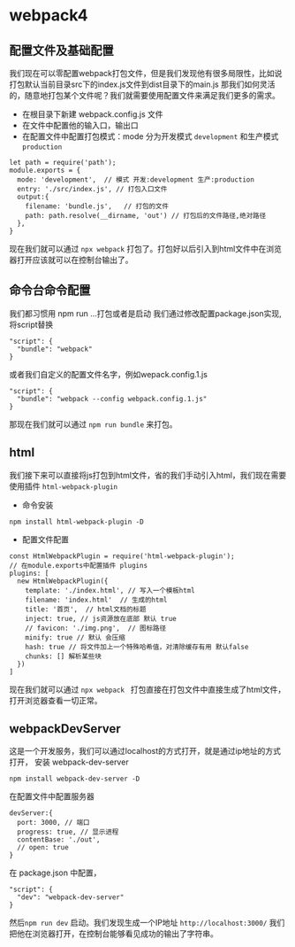 # webpack4
## 配置文件及基础配置
我们现在可以零配置webpack打包文件，但是我们发现他有很多局限性，比如说打包默认当前目录src下的index.js文件到dist目录下的main.js
那我们如何灵活的，随意地打包某个文件呢？我们就需要使用配置文件来满足我们更多的需求。
- 在根目录下新建 webpack.config.js 文件
- 在文件中配置他的输入口，输出口
- 在配置文件中配置打包模式：mode 分为开发模式 ``` development ``` 和生产模式 ```production```
```
let path = require('path');
module.exports = {
  mode: 'development',  // 模式 开发:development 生产:production
  entry: './src/index.js', // 打包入口文件
  output:{
    filename: 'bundle.js',   // 打包的文件
    path: path.resolve(__dirname, 'out') // 打包后的文件路径,绝对路径
  },
}
```
现在我们就可以通过 ```npx webpack``` 打包了。打包好以后引入到html文件中在浏览器打开应该就可以在控制台输出了。

## 命令台命令配置
我们都习惯用 npm run ...打包或者是启动
我们通过修改配置package.json实现, 将script替换
```
"script": {
  "bundle": "webpack"
}
```
或者我们自定义的配置文件名字，例如wepack.config.1.js
```
"script": {
  "bundle": "webpack --config webpack.config.1.js"
}
```
那现在我们就可以通过 ``` npm run bundle ``` 来打包。

## html
我们接下来可以直接将js打包到html文件，省的我们手动引入html，我们现在需要使用插件 ```html-webpack-plugin```
- 命令安装
```
npm install html-webpack-plugin -D
```
- 配置文件配置
```
const HtmlWebpackPlugin = require('html-webpack-plugin');
// 在module.exports中配置插件 plugins
plugins: [
  new HtmlWebpackPlugin({
    template: './index.html', // 写入一个模板html
    filename: 'index.html'  // 生成的html
    title: '首页',  // html文档的标题
    inject: true, // js资源放在底部 默认 true
    // favicon: './img.png',  // 图标路径
    minify: true // 默认 会压缩
    hash: true // 将文件加上一个特殊哈希值，对清除缓存有用 默认false
    chunks: [] 解析某些块
  })
]
```
现在我们就可以通过 ```npx webpack ``` 打包直接在打包文件中直接生成了html文件，打开浏览器查看一切正常。

## webpackDevServer
这是一个开发服务，我们可以通过localhost的方式打开，就是通过ip地址的方式打开，
安装 webpack-dev-server
```
npm install webpack-dev-server -D
```
在配置文件中配置服务器
```
devServer:{
  port: 3000, // 端口
  progress: true, // 显示进程
  contentBase: './out', 
  // open: true
}
```
在 package.json 中配置，
```
"script": {
  "dev": "webpack-dev-server"
}
```
然后``` npm run dev ``` 启动。我们发现生成一个IP地址 ```http://localhost:3000/```
我们把他在浏览器打开，在控制台能够看见成功的输出了字符串。